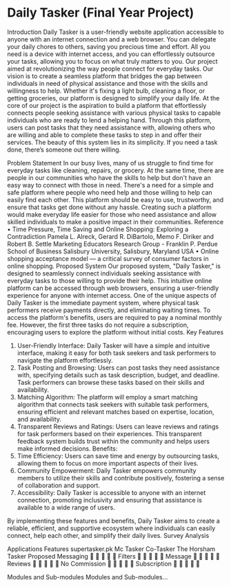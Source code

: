<h1>Daily Tasker (Final Year Project)</h1>
Introduction
Daily Tasker is a user-friendly website application accessible to anyone with an internet connection and a web browser. You can delegate your daily chores to others, saving you precious time and effort. All you need is a device with internet access, and you can effortlessly outsource your tasks, allowing you to focus on what truly matters to you.
Our project aimed at revolutionizing the way people connect for everyday tasks. Our vision is to create a seamless platform that bridges the gap between individuals in need of physical assistance and those with the skills and willingness to help. Whether it's fixing a light bulb, cleaning a floor, or getting groceries, our platform is designed to simplify your daily life.
At the core of our project is the aspiration to build a platform that effortlessly connects people seeking assistance with various physical tasks to capable individuals who are ready to lend a helping hand. Through this platform, users can post tasks that they need assistance with, allowing others who are willing and able to complete these tasks to step in and offer their services. The beauty of this system lies in its simplicity. If you need a task done, there’s someone out there willing.

Problem Statement
In our busy lives, many of us struggle to find time for everyday tasks like cleaning, repairs, or grocery. At the same time, there are people in our communities who have the skills to help but don't have an easy way to connect with those in need.
There's a need for a simple and safe platform where people who need help and those willing to help can easily find each other. This platform should be easy to use, trustworthy, and ensure that tasks get done without any hassle. Creating such a platform would make everyday life easier for those who need assistance and allow skilled individuals to make a positive impact in their communities.
Reference
•	Time Pressure, Time Saving and Online Shopping: Exploring a Contradiction
Pamela L. Alreck, Gerard R. DiBartolo, Memo F. Diriker and Robert B. Settle Marketing Educators Research Group - Franklin P. Perdue School of Business Salisbury University, Salisbury, Maryland USA
•	Online shopping acceptance model — a critical survey of consumer factors in online shopping.
Proposed System
Our proposed system, "Daily Tasker," is designed to seamlessly connect individuals seeking assistance with everyday tasks to those willing to provide their help. This intuitive online platform can be accessed through web browsers, ensuring a user-friendly experience for anyone with internet access. One of the unique aspects of Daily Tasker is the immediate payment system, where physical task performers receive payments directly, and eliminating waiting times. To access the platform's benefits, users are required to pay a nominal monthly fee. However, the first three tasks do not require a subscription, encouraging users to explore the platform without initial costs.
Key Features
1.	User-Friendly Interface: Daily Tasker will have a simple and intuitive interface, making it easy for both task seekers and task performers to navigate the platform effortlessly.
2.	Task Posting and Browsing: Users can post tasks they need assistance with, specifying details such as task description, budget, and deadline. Task performers can browse these tasks based on their skills and availability.
3.	Matching Algorithm: The platform will employ a smart matching algorithm that connects task seekers with suitable task performers, ensuring efficient and relevant matches based on expertise, location, and availability. 	
4.	Transparent Reviews and Ratings: Users can leave reviews and ratings for task performers based on their experiences. This transparent feedback system builds trust within the community and helps users make informed decisions. 
Benefits:
1.	Time Efficiency: Users can save time and energy by outsourcing tasks, allowing them to focus on more important aspects of their lives.
2.	Community Empowerment: Daily Tasker empowers community members to utilize their skills and contribute positively, fostering a sense of collaboration and support.
3.	Accessibility: Daily Tasker is accessible to anyone with an internet connection, promoting inclusivity and ensuring that assistance is available to a wide range of users.

By implementing these features and benefits, Daily Tasker aims to create a reliable, efficient, and supportive ecosystem where individuals can easily connect, help each other, and simplify their daily lives.
Survey Analysis

Applications
Features	supertasker.pk 	Mc Tasker	Co-Tasker	The Horsham Tasker	Proposed
Messaging					
Filters					
Message					
Reviews					
No Commission					
Subscription					

Modules and Sub-modules 
Modules and Sub-modules…
